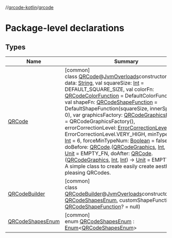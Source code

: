 //[qrcode-kotlin](../../index.md)/[qrcode](index.md)

# Package-level declarations

## Types

| Name | Summary |
|---|---|
| [QRCode](-q-r-code/index.md) | [common]<br>class [QRCode](-q-r-code/index.md)@[JvmOverloads](https://kotlinlang.org/api/latest/jvm/stdlib/kotlin-stdlib/kotlin.jvm/-jvm-overloads/index.html)constructor(val data: [String](https://kotlinlang.org/api/latest/jvm/stdlib/kotlin-stdlib/kotlin/-string/index.html), val squareSize: [Int](https://kotlinlang.org/api/latest/jvm/stdlib/kotlin-stdlib/kotlin/-int/index.html) = DEFAULT_SQUARE_SIZE, val colorFn: [QRCodeColorFunction](../qrcode.color/-q-r-code-color-function/index.md) = DefaultColorFunction(), val shapeFn: [QRCodeShapeFunction](../qrcode.shape/-q-r-code-shape-function/index.md) = DefaultShapeFunction(squareSize, innerSpace = 0), var graphicsFactory: [QRCodeGraphicsFactory](../qrcode.render/-q-r-code-graphics-factory/index.md) = QRCodeGraphicsFactory(), errorCorrectionLevel: [ErrorCorrectionLevel](../qrcode.raw/-error-correction-level/index.md) = ErrorCorrectionLevel.VERY_HIGH, minTypeNum: [Int](https://kotlinlang.org/api/latest/jvm/stdlib/kotlin-stdlib/kotlin/-int/index.html) = 6, forceMinTypeNum: [Boolean](https://kotlinlang.org/api/latest/jvm/stdlib/kotlin-stdlib/kotlin/-boolean/index.html) = false, doBefore: [QRCode](-q-r-code/index.md).([QRCodeGraphics](../qrcode.render/-q-r-code-graphics/index.md), [Int](https://kotlinlang.org/api/latest/jvm/stdlib/kotlin-stdlib/kotlin/-int/index.html), [Int](https://kotlinlang.org/api/latest/jvm/stdlib/kotlin-stdlib/kotlin/-int/index.html)) -&gt; [Unit](https://kotlinlang.org/api/latest/jvm/stdlib/kotlin-stdlib/kotlin/-unit/index.html) = EMPTY_FN, doAfter: [QRCode](-q-r-code/index.md).([QRCodeGraphics](../qrcode.render/-q-r-code-graphics/index.md), [Int](https://kotlinlang.org/api/latest/jvm/stdlib/kotlin-stdlib/kotlin/-int/index.html), [Int](https://kotlinlang.org/api/latest/jvm/stdlib/kotlin-stdlib/kotlin/-int/index.html)) -&gt; [Unit](https://kotlinlang.org/api/latest/jvm/stdlib/kotlin-stdlib/kotlin/-unit/index.html) = EMPTY_FN)<br>A simple class to create easily create aesthetic pleasing QRCodes. |
| [QRCodeBuilder](-q-r-code-builder/index.md) | [common]<br>class [QRCodeBuilder](-q-r-code-builder/index.md)@[JvmOverloads](https://kotlinlang.org/api/latest/jvm/stdlib/kotlin-stdlib/kotlin.jvm/-jvm-overloads/index.html)constructor(shape: [QRCodeShapesEnum](-q-r-code-shapes-enum/index.md), customShapeFunction: [QRCodeShapeFunction](../qrcode.shape/-q-r-code-shape-function/index.md)? = null) |
| [QRCodeShapesEnum](-q-r-code-shapes-enum/index.md) | [common]<br>enum [QRCodeShapesEnum](-q-r-code-shapes-enum/index.md) : [Enum](https://kotlinlang.org/api/latest/jvm/stdlib/kotlin-stdlib/kotlin/-enum/index.html)&lt;[QRCodeShapesEnum](-q-r-code-shapes-enum/index.md)&gt; |
